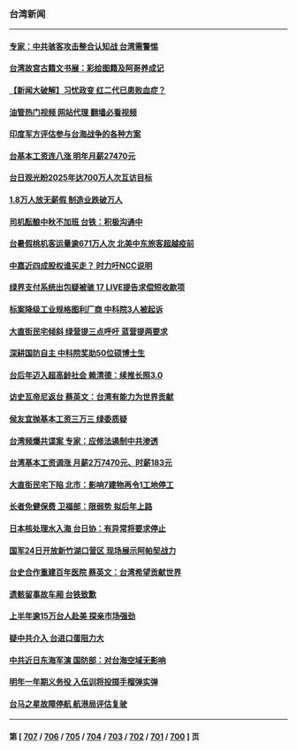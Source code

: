 ### 台湾新闻
---
#### [专家：中共骇客攻击整合认知战 台湾需警惕](../../pages/ncid1349361/n14070328.md?09100845) 
#### [台湾故宫古籍文书展：彩绘图籍及阿哥养成记](../../pages/ncid1349361/n14070097.md?09100845) 
#### [【新闻大破解】习忧政变 红二代已患败血症？](../../pages/ncid1349361/n14069780.md?09100845) 
#### [油管热门视频 网站代理 翻墙必看视频](http://138.2.39.72:81/youtube.html?epic-marker?09100845)
#### [印度军方评估参与台海战争的各种方案](../../pages/ncid1349361/n14069809.md?09100845) 
#### [台基本工资连八涨 明年月薪27470元](../../pages/ncid1349361/n14069719.md?09100845) 
#### [台日观光盼2025年达700万人次互访目标](../../pages/ncid1349361/n14069736.md?09100845) 
#### [1.8万人放无薪假 制造业跌破万人](../../pages/ncid1349361/n14069738.md?09100845) 
#### [司机酝酿中秋不加班 台铁：积极沟通中](../../pages/ncid1349361/n14069735.md?09100845) 
#### [台暑假桃机客运量逾671万人次 北美中东旅客超越疫前](../../pages/ncid1349361/n14069729.md?09100845) 
#### [中嘉近四成股权谁买走？ 时力吁NCC说明](../../pages/ncid1349361/n14069731.md?09100845) 
#### [绿界支付系统出包疑被骇 17 LIVE提告求偿短收款项](../../pages/ncid1349361/n14069733.md?09100845) 
#### [标案降级工业规格图利厂商 中科院3人被起诉](../../pages/ncid1349361/n14069730.md?09100845) 
#### [大直街民宅倾斜 绿营提三点呼吁 蓝营提两要求](../../pages/ncid1349361/n14069585.md?09100845) 
#### [深耕国防自主 中科院奖助50位硕博士生](../../pages/ncid1349361/n14069650.md?09100845) 
#### [台后年迈入超高龄社会 赖清德：续推长照3.0](../../pages/ncid1349361/n14069656.md?09100845) 
#### [访史瓦帝尼返台 蔡英文：台湾有能力为世界贡献](../../pages/ncid1349361/n14069657.md?09100845) 
#### [侯友宜抛基本工资三万三 绿委质疑](../../pages/ncid1349361/n14069651.md?09100845) 
#### [台湾频爆共谍案 专家：应修法遏制中共渗透](../../pages/ncid1349361/n14069327.md?09100845) 
#### [台湾基本工资调涨 月薪2万7470元、时薪183元](../../pages/ncid1349361/n14069482.md?09100845) 
#### [大直街民宅下陷 北市：影响7建物再令1工地停工](../../pages/ncid1349361/n14069492.md?09100845) 
#### [长者免健保费 卫福部：限弱势 拟后年上路](../../pages/ncid1349361/n14068967.md?09100845) 
#### [日本核处理水入海 台日协：有异常将要求停止](../../pages/ncid1349361/n14068922.md?09100845) 
#### [国军24日开放新竹湖口营区 现场展示阿帕契战力](../../pages/ncid1349361/n14068926.md?09100845) 
#### [台史合作重建百年医院 蔡英文：台湾希望贡献世界](../../pages/ncid1349361/n14068930.md?09100845) 
#### [遗骸留事故车厢 台铁致歉](../../pages/ncid1349361/n14068932.md?09100845) 
#### [上半年逾15万台人赴美 探亲市场强劲](../../pages/ncid1349361/n14068927.md?09100845) 
#### [疑中共介入 台进口蛋阻力大](../../pages/ncid1349361/n14068919.md?09100845) 
#### [中共近日东海军演 国防部：对台海空域无影响](../../pages/ncid1349361/n14068925.md?09100845) 
#### [明年一年期义务役 入伍训将投掷手榴弹实弹](../../pages/ncid1349361/n14068923.md?09100845) 
#### [台马之星故障停航 航港局评估复驶](../../pages/ncid1349361/n14068936.md?09100845) 

---
#### 第 [ [707](./707.md?09100845) / [706](./706.md?09100845) / [705](./705.md?09100845) / [704](./704.md?09100845) / [703](./703.md?09100845) / [702](./702.md?09100845) / [701](./701.md?09100845) / [700](./700.md?09100845) ] 页
